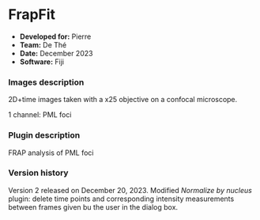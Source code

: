 # FrapFit

* **Developed for:** Pierre
* **Team:** De Thé
* **Date:** December 2023
* **Software:** Fiji

### Images description

2D+time images taken with a x25 objective on a confocal microscope.

1 channel: PML foci

### Plugin description

FRAP analysis of PML foci

### Version history

Version 2 released on December 20, 2023.
Modified *Normalize by nucleus* plugin: delete time points and corresponding intensity measurements between frames given bu the user in the dialog box.

